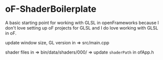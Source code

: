 # oF-ShaderBoilerplate
A basic starting point for working with GLSL in openFrameworks because I don't love setting up oF projects for GLSL and I do love working with GLSL in oF.

update window size, GL version in => src/main.cpp

shader files in => bin/data/shaders/000/ => update `shaderPath` in ofApp.h





